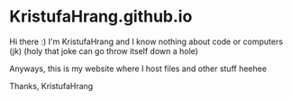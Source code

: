 # KristufaHrang.github.io

Hi there :)
I'm KristufaHrang and I know nothing about code or computers (jk)
(holy that joke can go throw itself down a hole)

Anyways, this is my website where I host files and other stuff 
heehee

Thanks,
KristufaHrang
